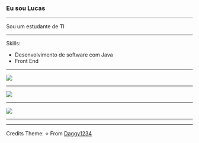 
### Eu sou Lucas


----

Sou um estudante de TI

-----

Skills:

- Desenvolvimento de software com Java
- Front End

-----
<a href="[https://github.com/SouLucas0]">
  <img src="https://komarev.com/ghpvc/?username=SouLucas0&style=flat-square" />
</a>


***

<a href="https://github.com/SouLucas0">
  <img src="https://github-readme-stats.vercel.app/api?username=SouLucas0&show_icons=true&hide_border=true" />
</a>

---

<a href="https://github.com/SouLucas0">
  <img src="https://github-readme-stats.vercel.app/api/top-langs/?username=SouLucas0&layout=compact" />
</a>


-----



-----
Credits Theme:
⭐️ From [Daggy1234](https://github.com/Daggy1234)
